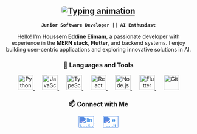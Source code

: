 <article class="markdown-body entry-content container-lg" itemprop="text">
  <!-- Header Section -->
  <div align="center">
    <h1>
      <a href="#">
        <img 
          src="https://readme-typing-svg.herokuapp.com/?lines=Houssem+Elimam,+Here!+👋+#&center=true&size=30&color=36BCF7"
          alt="Typing animation"
          style="max-width: 100%; border-radius: 5px;">
      </a>
    </h1>
    <p><strong><code>Junior Software Developer || AI Enthusiast</code></strong></p>
    <p>
      Hello! I'm <strong>Houssem Eddine Elimam</strong>, a passionate developer with experience in the 
      <strong>MERN stack</strong>, <strong>Flutter</strong>, and backend systems. 
      I enjoy building user-centric applications and exploring innovative solutions in AI.
    </p>
  </div>

  <!-- Languages and Tools Section -->
  <div align="center">
    <h3>🧰 Languages and Tools</h3>
    <div>
      <a href="https://www.python.org/" target="_blank" style="margin: 0 10px;">
        <img src="https://cdn.jsdelivr.net/gh/devicons/devicon/icons/python/python-original.svg" alt="Python" width="40px">
      </a>
      <a href="https://developer.mozilla.org/en-US/docs/Web/JavaScript" target="_blank" style="margin: 0 10px;">
        <img src="https://cdn.jsdelivr.net/gh/devicons/devicon/icons/javascript/javascript-plain.svg" alt="JavaScript" width="40px">
      </a>
      <a href="https://www.typescriptlang.org/" target="_blank" style="margin: 0 10px;">
        <img src="https://cdn.jsdelivr.net/gh/devicons/devicon/icons/typescript/typescript-plain.svg" alt="TypeScript" width="40px">
      </a>
      <a href="https://reactjs.org/" target="_blank" style="margin: 0 10px;">
        <img src="https://cdn.jsdelivr.net/gh/devicons/devicon/icons/react/react-original.svg" alt="React" width="40px">
      </a>
      <a href="https://nodejs.org/" target="_blank" style="margin: 0 10px;">
        <img src="https://cdn.jsdelivr.net/gh/devicons/devicon/icons/nodejs/nodejs-original.svg" alt="Node.js" width="40px">
      </a>
      <a href="https://flutter.dev/" target="_blank" style="margin: 0 10px;">
        <img src="https://cdn.jsdelivr.net/gh/devicons/devicon/icons/flutter/flutter-original.svg" alt="Flutter" width="40px">
      </a>
      <a href="https://git-scm.com/" target="_blank" style="margin: 0 10px;">
        <img src="https://cdn.jsdelivr.net/gh/devicons/devicon/icons/git/git-original.svg" alt="Git" width="40px">
      </a>
    </div>
  </div>

  <!-- Contact Section -->
  <div align="center" style="margin-top: 20px;">
    <h3>📫 Connect with Me</h3>
    <p>
      <a href="https://linkedin.com/in/your-profile" target="blank" style="margin: 0 10px;">
        <img align="center" src="https://cdn.jsdelivr.net/npm/simple-icons@3.0.1/icons/linkedin.svg" alt="linkedin" height="30" width="40" style="filter: invert(36%) sepia(73%) saturate(3902%) hue-rotate(198deg) brightness(93%) contrast(89%);">
      </a>
      <a href="mailto:your-email@example.com" target="blank" style="margin: 0 10px;">
        <img align="center" src="https://cdn.jsdelivr.net/npm/simple-icons@3.0.1/icons/gmail.svg" alt="email" height="30" width="40" style="filter: invert(36%) sepia(73%) saturate(3902%) hue-rotate(198deg) brightness(93%) contrast(89%);">
      </a>
    </p>
  </div>
</article>

